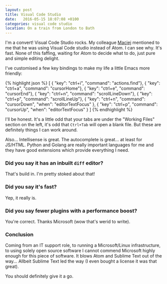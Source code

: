 ```yaml
---
layout: post
title: Visual Code Studio
date:   2016-05-15 18:07:08 +0100
categories: visual code studio
location: On a train from London to Bath
---
```


I'm a convert! Visual Code Studio rocks. My colleague
[Maciej](https://github.com/graforlock) mentioned to me
that he was using Visual Code studio instead of Atom. I can see why. It's fast.
None of this faffing, waiting for Atom to decide what to do, just pure and
simple editing delight.

I've customised a few key bindings to make my life a little Emacs more
friendly:

{% highlight json %}
[
   { "key": "ctrl+i", "command": "actions.find"},
   { "key": "ctrl+a", "command": "cursorHome"},
   { "key": "ctrl+e", "command": "cursorEnd"},
   { "key": "ctrl+n", "command": "scrollLineDown"},
   { "key": "ctrl+p", "command": "scrollLineUp"},
    {
        "key": "ctrl+n",
        "command": "cursorDown",
        "when": "editorTextFocus"
    },
    {
        "key": "ctrl+p",
        "command": "cursorUp",
        "when": "editorTextFocus"
    }
]
{% endhighlight %}

I'll be honest. It's a little odd that your tabs are under the "Working Files"
section on the left, it's odd that `Ctrl+Tab` will open a blank file. But
these are definitely things I can work around.

Also... Intellisense is great. The autocomplete is great... at least for
JS/HTML. Python and Golang are really important languages for me and they have
good extensions which provide everything I need.

### Did you say it has an inbuilt `diff` editor?

That's build in. I'm pretty stoked about that!

### Did you say it's fast?

Yep, it really is.

### Did you say fewer plugins with a performance boost?

You're correct. Thanks Microsoft (wow that's werid to write).

### Conclusion

Coming from an IT support role, to running a Microsoft/Linux infrastructure,
to using solely open source software I cannot commend Microsoft highly enough
for this piece of software. It blows Atom and Sublime Text out of the way...
Allbeit Sublime Text led the way (I even bought a license it was that great).

You should definitely give it a go.